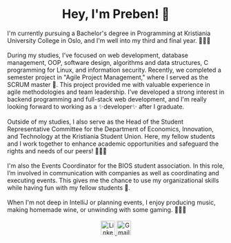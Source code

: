 <h1 id="heading" align="center">Hey, I'm Preben! 👋</h1>
I'm currently pursuing a Bachelor's degree in Programming at Kristiania University College in Oslo, and I'm well into my third and final year. 👨🏻‍💻
<br>
<br>
During my studies, I’ve focused on web development, database management, OOP, software design, algorithms and data structures, C programming for Linux, and information security. Recently, we completed a semester project in "Agile Project Management," where I served as the SCRUM master 🤠. This project provided me with valuable experience in agile methodologies and team leadership. I’ve developed a strong interest in backend programming and full-stack web development, and I'm really looking forward to working as a ✨developer✨ after I graduate.
<br>
<br>
Outside of my studies, I also serve as the Head of the Student Representative Committee for the Department of Economics, Innovation, and Technology at the Kristiania Student Union. Here, my fellow students and I work together to enhance academic opportunities and safeguard the rights and needs of our peers! 👨🏻‍⚖️
<br>
<br>
I'm also the Events Coordinator for the BIOS student association. In this role, I’m involved in communication with companies as well as coordinating and executing events. This gives me the chance to use my organizational skills while having fun with my fellow students 🥳.
<br>
<br>
When I'm not deep in IntelliJ or planning events, I enjoy producing music, making homemade wine, or unwinding with some gaming. 🎸🍷👾
<br>
<br>
<div id="badges" align="center">
  <a href="https://www.linkedin.com/in/prebenohre/">
    <img height="33rem" src="https://img.shields.io/badge/LinkedIn-blue?style=for-the-badge&logo=linkedin&logoColor=white" alt="LinkedIn Badge"/>
  </a>
  <a href="mailto:prebenohre@gmail.com">
    <img height="33rem" src="https://img.shields.io/badge/Gmail-D14836?style=for-the-badge&logo=gmail&logoColor=white" alt="Gmail Badge"/>
  </a>
</div>



<!--
**prebenohre/prebenohre** is a ✨ _special_ ✨ repository because its `README.md` (this file) appears on your GitHub profile.

Here are some ideas to get you started:

- 🔭 I’m currently working on ...
- 🌱 I’m currently learning ...
- 👯 I’m looking to collaborate on ...
- 🤔 I’m looking for help with ...
- 💬 Ask me about ...
- 📫 How to reach me: ...
- 😄 Pronouns: ...
- ⚡ Fun fact: ...
-->
